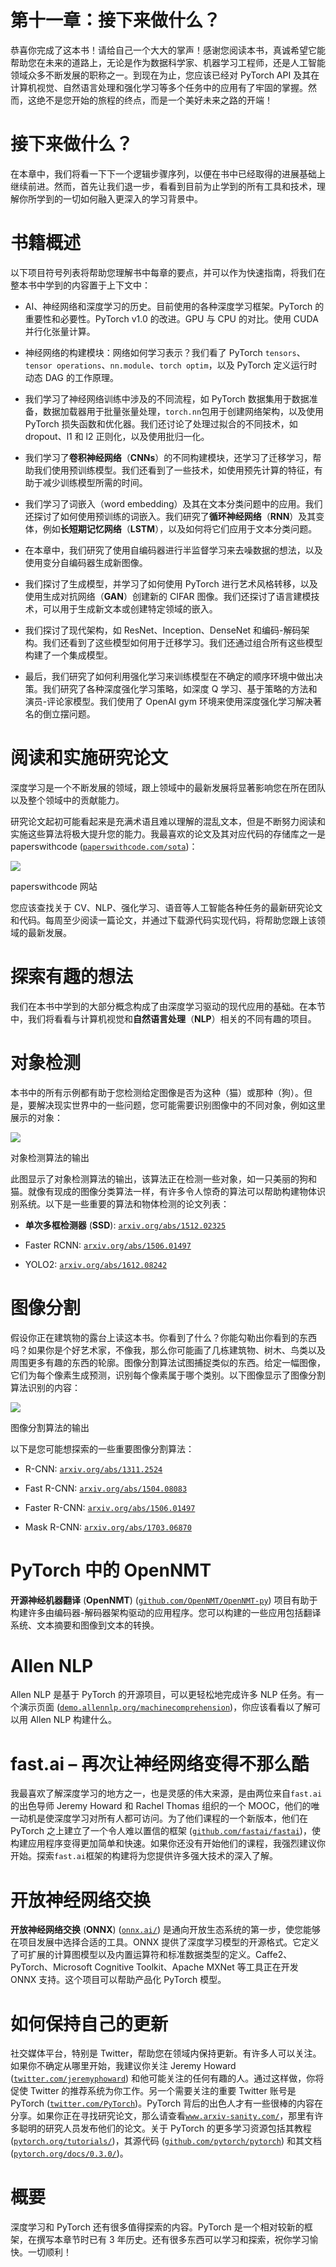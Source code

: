 # 第十一章：接下来做什么？

恭喜你完成了这本书！请给自己一个大大的掌声！感谢您阅读本书，真诚希望它能帮助您在未来的道路上，无论是作为数据科学家、机器学习工程师，还是人工智能领域众多不断发展的职称之一。到现在为止，您应该已经对 PyTorch API 及其在计算机视觉、自然语言处理和强化学习等多个任务中的应用有了牢固的掌握。然而，这绝不是您开始的旅程的终点，而是一个美好未来之路的开端！

# 接下来做什么？

在本章中，我们将看一下下一个逻辑步骤序列，以便在书中已经取得的进展基础上继续前进。然而，首先让我们退一步，看看到目前为止学到的所有工具和技术，理解你所学到的一切如何融入更深入的学习背景中。

# 书籍概述

以下项目符号列表将帮助您理解书中每章的要点，并可以作为快速指南，将我们在整本书中学到的内容置于上下文中：

+   AI、神经网络和深度学习的历史。目前使用的各种深度学习框架。PyTorch 的重要性和必要性。PyTorch v1.0 的改进。GPU 与 CPU 的对比。使用 CUDA 并行化张量计算。

+   神经网络的构建模块：网络如何学习表示？我们看了 PyTorch `tensors`、`tensor operations`、`nn.module`、`torch optim`，以及 PyTorch 定义运行时动态 DAG 的工作原理。

+   我们学习了神经网络训练中涉及的不同流程，如 PyTorch 数据集用于数据准备，数据加载器用于批量张量处理，`torch.nn`包用于创建网络架构，以及使用 PyTorch 损失函数和优化器。我们还讨论了处理过拟合的不同技术，如 dropout、l1 和 l2 正则化，以及使用批归一化。

+   我们学习了**卷积神经网络**（**CNNs**）的不同构建模块，还学习了迁移学习，帮助我们使用预训练模型。我们还看到了一些技术，如使用预先计算的特征，有助于减少训练模型所需的时间。

+   我们学习了词嵌入（word embedding）及其在文本分类问题中的应用。我们还探讨了如何使用预训练的词嵌入。我们研究了**循环神经网络**（**RNN**）及其变体，例如**长短期记忆网络**（**LSTM**），以及如何将它们应用于文本分类问题。

+   在本章中，我们研究了使用自编码器进行半监督学习来去噪数据的想法，以及使用变分自编码器生成新图像。

+   我们探讨了生成模型，并学习了如何使用 PyTorch 进行艺术风格转移，以及使用生成对抗网络（**GAN**）创建新的 CIFAR 图像。我们还探讨了语言建模技术，可以用于生成新文本或创建特定领域的嵌入。

+   我们探讨了现代架构，如 ResNet、Inception、DenseNet 和编码-解码架构。我们还看到了这些模型如何用于迁移学习。我们还通过组合所有这些模型构建了一个集成模型。

+   最后，我们研究了如何利用强化学习来训练模型在不确定的顺序环境中做出决策。我们研究了各种深度强化学习策略，如深度 Q 学习、基于策略的方法和演员-评论家模型。我们使用了 OpenAI gym 环境来使用深度强化学习解决著名的倒立摆问题。

# 阅读和实施研究论文

深度学习是一个不断发展的领域，跟上领域中的最新发展将显著影响您在所在团队以及整个领域中的贡献能力。

研究论文起初可能看起来是充满术语且难以理解的混乱文本，但是不断努力阅读和实施这些算法将极大提升您的能力。我最喜欢的论文及其对应代码的存储库之一是 paperswithcode ([`paperswithcode.com/sota`](https://paperswithcode.com/sota))：

![](img/3c602442-caaa-43f8-bed5-627a121175cb.png)

paperswithcode 网站

您应该查找关于 CV、NLP、强化学习、语音等人工智能各种任务的最新研究论文和代码。每周至少阅读一篇论文，并通过下载源代码实现代码，将帮助您跟上该领域的最新发展。

# 探索有趣的想法

我们在本书中学到的大部分概念构成了由深度学习驱动的现代应用的基础。在本节中，我们将看看与计算机视觉和**自然语言处理**（**NLP**）相关的不同有趣的项目。

# 对象检测

本书中的所有示例都有助于您检测给定图像是否为这种（猫）或那种（狗）。但是，要解决现实世界中的一些问题，您可能需要识别图像中的不同对象，例如这里展示的对象：

![](img/aaa25c1b-2c27-4dbc-8185-e0257e21505a.png)

对象检测算法的输出

此图显示了对象检测算法的输出，该算法正在检测一些对象，如一只美丽的狗和猫。就像有现成的图像分类算法一样，有许多令人惊奇的算法可以帮助构建物体识别系统。以下是一些重要的算法和物体检测的论文列表：

+   **单次多框检测器** (**SSD**): [`arxiv.org/abs/1512.02325`](https://arxiv.org/abs/1512.02325)

+   Faster RCNN: [`arxiv.org/abs/1506.01497`](https://arxiv.org/abs/1506.01497)

+   YOLO2: [`arxiv.org/abs/1612.08242`](https://arxiv.org/abs/1612.08242)

# 图像分割

假设你正在建筑物的露台上读这本书。你看到了什么？你能勾勒出你看到的东西吗？如果你是个好艺术家，不像我，那么你可能画了几栋建筑物、树木、鸟类以及周围更多有趣的东西的轮廓。图像分割算法试图捕捉类似的东西。给定一幅图像，它们为每个像素生成预测，识别每个像素属于哪个类别。以下图像显示了图像分割算法识别的内容：

![](img/dd2f326a-1ecb-4c66-a936-83b3b80248db.png)

图像分割算法的输出

以下是您可能想探索的一些重要图像分割算法：

+   R-CNN: [`arxiv.org/abs/1311.2524`](https://arxiv.org/abs/1311.2524)

+   Fast R-CNN: [`arxiv.org/abs/1504.08083`](https://arxiv.org/abs/1504.08083)

+   Faster R-CNN: [`arxiv.org/abs/1506.01497`](https://arxiv.org/abs/1506.01497)

+   Mask R-CNN: [`arxiv.org/abs/1703.06870`](https://arxiv.org/abs/1703.06870)

# PyTorch 中的 OpenNMT

**开源神经机器翻译** (**OpenNMT**) ([`github.com/OpenNMT/OpenNMT-py`](https://github.com/OpenNMT/OpenNMT-py)) 项目有助于构建许多由编码器-解码器架构驱动的应用程序。您可以构建的一些应用包括翻译系统、文本摘要和图像到文本的转换。

# Allen NLP

Allen NLP 是基于 PyTorch 的开源项目，可以更轻松地完成许多 NLP 任务。有一个演示页面 ([`demo.allennlp.org/machinecomprehension`](http://demo.allennlp.org/machinecomprehension))，你应该看看以了解可以用 Allen NLP 构建什么。

# fast.ai – 再次让神经网络变得不那么酷

我最喜欢了解深度学习的地方之一，也是灵感的伟大来源，是由两位来自`fast.ai`的出色导师 Jeremy Howard 和 Rachel Thomas 组织的一个 MOOC，他们的唯一动机是使深度学习对所有人都可访问。为了他们课程的一个新版本，他们在 PyTorch 之上建立了一个令人难以置信的框架 ([`github.com/fastai/fastai`](https://github.com/fastai/fastai))，使构建应用程序变得更加简单和快速。如果你还没有开始他们的课程，我强烈建议你开始。探索`fast.ai`框架的构建将为您提供许多强大技术的深入了解。

# 开放神经网络交换

**开放神经网络交换** (**ONNX**) ([`onnx.ai/`](http://onnx.ai/)) 是通向开放生态系统的第一步，使您能够在项目发展中选择合适的工具。ONNX 提供了深度学习模型的开源格式。它定义了可扩展的计算图模型以及内置运算符和标准数据类型的定义。Caffe2、PyTorch、Microsoft Cognitive Toolkit、Apache MXNet 等工具正在开发 ONNX 支持。这个项目可以帮助产品化 PyTorch 模型。

# 如何保持自己的更新

社交媒体平台，特别是 Twitter，帮助您在领域内保持更新。有许多人可以关注。如果你不确定从哪里开始，我建议你关注 Jeremy Howard ([`twitter.com/jeremyphoward`](https://twitter.com/jeremyphoward)) 和他可能关注的任何有趣的人。通过这样做，你将促使 Twitter 的推荐系统为你工作。另一个需要关注的重要 Twitter 账号是 PyTorch ([`twitter.com/PyTorch`](https://twitter.com/PyTorch))。PyTorch 背后的出色人才有一些很棒的内容在分享。如果你正在寻找研究论文，那么请查看[`www.arxiv-sanity.com/`](http://www.arxiv-sanity.com/)，那里有许多聪明的研究人员发布他们的论文。关于 PyTorch 的更多学习资源包括其教程 ([`pytorch.org/tutorials/`](http://pytorch.org/tutorials/))，其源代码 ([`github.com/pytorch/pytorch`](https://github.com/pytorch/pytorch)) 和其文档 ([`pytorch.org/docs/0.3.0/`](http://pytorch.org/docs/0.3.0/))。

# 概要

深度学习和 PyTorch 还有很多值得探索的内容。PyTorch 是一个相对较新的框架，在撰写本章节时已有 3 年历史。还有很多东西可以学习和探索，祝你学习愉快。一切顺利！
